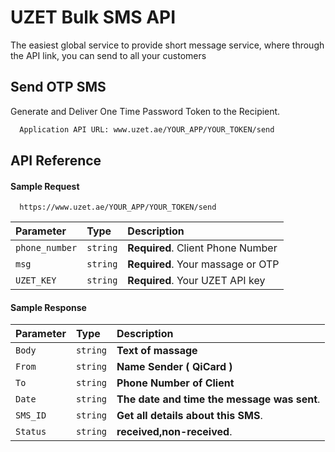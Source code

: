 
# UZET Bulk SMS API 


The easiest global service to provide short message service, where through the API link, you can send to all your customers



## Send OTP SMS

Generate and Deliver One Time Password Token to the Recipient.


```bash
  Application API URL: www.uzet.ae/YOUR_APP/YOUR_TOKEN/send
```


## API Reference

#### Sample Request 

```http
  https://www.uzet.ae/YOUR_APP/YOUR_TOKEN/send
```

| Parameter | Type     | Description                |
| :-------- | :------- | :------------------------- |
| `phone_number` | `string` | **Required**. Client Phone Number |
| `msg` | `string` | **Required**. Your massage or OTP  |
| `UZET_KEY` | `string` | **Required**. Your UZET API key |


#### Sample Response 


| Parameter | Type     | Description                       |
| :-------- | :------- | :-------------------------------- |
| `Body`      | `string` | **Text of massage** |
| `From`      | `string` | **Name Sender ( QiCard )** |
| `To`      | `string` | **Phone Number of Client** |
| `Date`      | `string` | **The date and time the message was sent**.|
| `SMS_ID`      | `string` | **Get all details about this SMS**.|
| `Status`      | `string` | **received,non-received**.|



